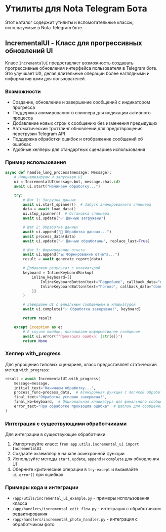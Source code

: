 # Утилиты для Nota Telegram Бота

Этот каталог содержит утилиты и вспомогательные классы, используемые в Nota Telegram боте.

## IncrementalUI - Класс для прогрессивных обновлений UI

Класс `IncrementalUI` предоставляет возможность создавать прогрессивные обновления интерфейса пользователя в Telegram боте. Это улучшает UX, делая длительные операции более наглядными и информативными для пользователей.

### Возможности

- Создание, обновление и завершение сообщений с индикатором прогресса
- Поддержка анимированного спиннера для индикации активного процесса
- Добавление новых строк к сообщению без изменения предыдущих
- Автоматический троттлинг обновлений для предотвращения перегрузки Telegram API
- Поддержка обработки ошибок и отображение сообщений об ошибках
- Удобные хелперы для стандартных сценариев использования

### Пример использования

```python
async def handle_long_process(message: Message):
    # Инициализируем и запускаем UI
    ui = IncrementalUI(message.bot, message.chat.id)
    await ui.start("Начинаем обработку...")

    try:
        # Шаг 1: Загрузка данных
        await ui.start_spinner()  # Запуск анимированного спиннера
        data = await load_data()
        ui.stop_spinner()  # Остановка спиннера
        await ui.update("✅ Данные загружены")

        # Шаг 2: Обработка данных
        await ui.append("🔄 Обработка данных...")
        await process_data(data)
        await ui.update("✅ Данные обработаны", replace_last=True)

        # Шаг 3: Формирование отчета
        await ui.append("📊 Формирование отчета...")
        result = await generate_report(data)

        # Добавляем результат с клавиатурой
        keyboard = InlineKeyboardMarkup(
            inline_keyboard=[[
                InlineKeyboardButton(text="Подробнее", callback_data="details"),
                InlineKeyboardButton(text="Готово", callback_data="done")
            ]]
        )

        # Завершаем UI с финальным сообщением и клавиатурой
        await ui.complete("✅ Обработка завершена!", keyboard)

        return result

    except Exception as e:
        # В случае ошибки, показываем информативное сообщение
        await ui.error(f"Произошла ошибка: {str(e)}")
        return None
```

### Хелпер with_progress

Для упрощения типовых сценариев, класс предоставляет статический метод `with_progress`:

```python
result = await IncrementalUI.with_progress(
    message=message,
    initial_text="Начинаем обработку...",
    process_func=process_data,  # Асинхронная функция с логикой обработки
    final_text="Обработка успешно завершена!",
    final_kb=keyboard,  # Опциональная клавиатура для финального сообщения
    error_text="При обработке произошла ошибка"  # Шаблон для сообщения об ошибке
)
```

### Интеграция с существующими обработчиками

Для интеграции в существующие обработчики:

1. Импортируйте класс: `from app.utils.incremental_ui import IncrementalUI`
2. Создайте экземпляр в начале асинхронной функции
3. Используйте методы `start`, `update`, `append` и `complete` для обновления UI
4. Оберните критические операции в `try-except` и вызывайте `ui.error()` при ошибках

### Примеры кода и интеграции

- `/app/utils/incremental_ui_example.py` - примеры использования класса
- `/app/handlers/incremental_edit_flow.py` - интеграция с обработчиком редактирования
- `/app/handlers/incremental_photo_handler.py` - интеграция с обработчиком фото
